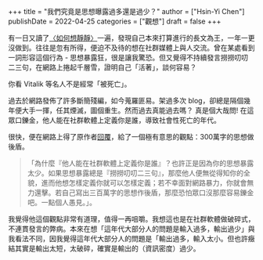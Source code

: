 +++
title = "我們究竟是思想曝露過多還是過少？"
author = ["Hsin-Yi Chen"]
publishDate = 2022-04-25
categories = ["觀想"]
draft = false
+++

有一日又讀了[〈如何想靜靜〉](https://yihui.org/cn/2019/07/inner-peace/)一遍，發現自己本來打算進行的長文為王，一年一更沒做到。往往是忽有所得，便迫不及待的想在社群媒體上與人交流。曾在某處看到一詞形容這個行為 - 思想暴露狂，很是讓我驚恐。但又覺得不持續發言撈撈叨叨二三句，在網路上捲起千層雪，證明自己「活著」，談何容易？

你看 Vitalik 等名人不是經常「被死亡」。

過去於網路發佈了許多斷簡殘編，如今蒐羅匪易。架過多次 blog，卻總是隔個幾年便大手一揮，任其煙滅，圖個重生。然而過去真能過去嗎？ 真是個大哉問! 在這眾口鑠金，他人能在社群軟體上定義你是誰，導致社會性死亡的年代。

很快，便在網路上得了原作者[回覆](https://twitter.com/hychen/status/1511317538990620677)，給了一個極有意思的觀點：300萬字的思想做後盾。

> 「為什麼『他人能在社群軟體上定義你是誰』？也許正是因為你的思想暴露太少。如果思想暴露總是『撈撈叨叨二三句』，那麼他人便無從得知你的全貌，進而他想怎樣定義你就可以怎樣定義；若不幸面對網路暴力，你就會無力還擊。若自己寫出三百萬字的思想作後盾，那麼恐怕眾口沒那麼容易鑠金吧。一點個人愚見。」。

我覺得他這個觀點非常有道理，值得一再咀嚼。我想這也是在社群軟體做破碎式，不連貫發言的弊病。本來在想「這年代大部分人的問題是輸入過多，輸出過少」與我看法不同，因我覺得這年代大部分人的問題是「輸出過多，輸入太小。但也許癥結其實是輸出太短，太破碎，確實是輸出的（資訊密度）過少。
